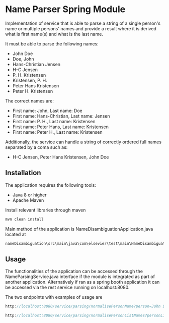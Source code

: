 # Name Parser Spring Module

Implementation of service that is able to parse a string of a single person's name  or multiple persons' names and provide a result where it is derived what is first name(s) and what is the last name.

It must be able to parse the following names:

- John Doe
- Doe, John
- Hans-Christian Jensen
- H-C Jensen
- P. H. Kristensen
- Kristensen, P. H.
- Peter Hans Kristensen
- Peter H. Kristensen

The correct names are:

- First name: John, Last name: Doe
- First name: Hans-Christian, Last name: Jensen
- First name: P. H., Last name: Kristensen
- First name: Peter Hans, Last name: Kristensen
- First name: Peter H., Last name: Kristensen

Additionally, the service can handle a string of correctly ordered full names separated by a coma such as:

- H-C Jensen, Peter Hans Kristensen, John Doe


## Installation
The application requires the following tools:
- Java 8 or higher
- Apache Maven

Install relevant libraries through maven

```bash
mvn clean install
```
Main method of the application is NameDisambiguationApplication.java located at
```java
nameDisambiguation\src\main\java\com\elsevier\test\main\NameDisambiguationApplication.java
```

## Usage
The functionalities of the application can be accessed through the NameParsingService.java interface if the module is integrated as part of another application. Alternatively if ran as a spring booth application it can be accessed via the rest service running on localhost:8080.

The two endpoints with examples of usage are

```java
http://localhost:8080/service/parsing/normalisePersonName?person=John Doe
```


```java
http://localhost:8080/service/parsing/normalisePersonListNames?personList=H-C Jensen, Peter Hans Kristensen, John Doe